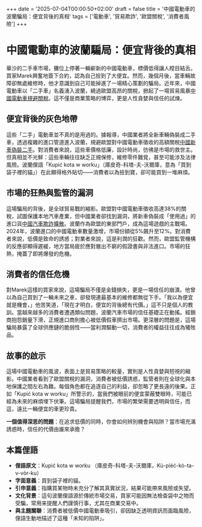 +++
date = '2025-07-04T00:00:50+02:00'
draft = false
title = '中國電動車的波蘭騙局：便宜背後的真相'
tags = ['電動車', '貿易欺詐', '歐盟關稅', '消費者風險']
+++


# 中國電動車的波蘭騙局：便宜背後的真相

華沙的二手車市場，攤位上停著一輛嶄新的中國電動車，標價低得讓人瞠目結舌。買家Marek興奮地簽下合約，認為自己撿到了大便宜。然而，幾個月後，當車輛故障卻無處維修時，他才意識到自己可能掉進了一場精心策劃的騙局。近年來，中國電動車以「二手車」名義湧入波蘭，繞過歐盟高昂的關稅，掀起了一場貿易風暴[中國電動車規避關稅](https://elektrowoz.pl/auta/uwazaj-na-chinskie-elektryki-z-kontenera-ktore-omijaja-glupie-unijne-cla-bo-mozesz-zaplakac-przy-naprawie/)。這不僅是商業策略的博弈，更是人性貪婪與信任的試煉。

## 便宜背後的灰色地帶

這些「二手」電動車並不真的是用過的。據報導，中國業者將全新車輛偽裝成二手車，透過複雜的進口管道進入波蘭，規避歐盟對中國電動車徵收的高額關稅[中國新車偽裝二手](https://www.auto-swiat.pl/wiadomosci/aktualnosci/chinczycy-sprzedaja-nowe-samochody-jako-uzywane-ile-jest-prawdziwych/qx2qnpn)。對消費者來說，這些車價格低廉，設計時尚，彷彿是市場的救世主。但真相並不光鮮：這些車輛往往缺乏正規保修，維修零件難覓，甚至可能涉及法律風險。波蘭俚語「Kupić kota w worku」（庫皮奇-科塔-夫-沃爾庫，意為「買到袋子裡的貓」）在此顯得格外貼切——消費者以為撿到寶，卻可能買到一堆麻煩。

## 市場的狂熱與監管的漏洞

這場騙局的背後，是全球貿易戰的縮影。歐盟對中國電動車徵收高達38%的關稅，試圖保護本地汽車產業，但中國業者卻找到漏洞，將新車偽裝成「使用過」的進口貨[中國汽車欺詐擴散](https://www.auto-swiat.pl/wiadomosci/chinski-przekret-rozlewa-sie-po-polsce-auta-sa-tanie-i-niby-uzywane-ostrzegamy/6lzy6sk)。波蘭作為歐盟的東部門戶，成為這場遊戲的主戰場。2024年，波蘭進口的中國電動車數量激增，市場份額從5%飆升至12%。對消費者來說，低價是致命的誘惑；對業者來說，這是利潤的狂歡。然而，歐盟監管機構的反應卻顯得遲緩，地方當局疲於應對層出不窮的假證書與非法進口。市場的狂熱，掩蓋了即將爆發的危機。

## 消費者的信任危機

對Marek這樣的買家來說，這場騙局不僅是金錢損失，更是一場信任的崩潰。他曾以為自己買到了一輛未來之車，卻發現連最基本的維修都無從下手。「我以為便宜就是機會，」他苦笑道，「現在才明白，便宜的背後總有代價。」這不只是個人的教訓。當越來越多的消費者遭遇類似問題，波蘭汽車市場的信任基礎正在動搖。經銷商抱怨銷量下滑，正規進口商則擔心被低價假車擠出市場。更深層的問題是，這場騙局暴露了全球供應鏈的脆弱性——當利潤驅動一切，消費者的權益往往成為犧牲品。

## 故事的啟示

這場中國電動車的風波，表面上是貿易策略的較量，實則是人性貪婪與短視的縮影。中國業者看到了歐盟關稅的漏洞，消費者被低價誘惑，監管者則在全球化與本地保護之間左右為難。每個角色都在追逐自己的利益，卻忽略了更長遠的後果。正如「Kupić kota w worku」所警示的，當我們被眼前的便宜蒙蔽雙眼時，可能已經為未來的麻煩埋下伏筆。這場騙局提醒我們，市場的繁榮需要透明與信任，而這，遠比一輛便宜的車更珍貴。

**一個值得深思的問題**：在追求低價的同時，你會如何辨別機會與陷阱？當市場充滿誘惑時，信任的代價由誰來承擔？

## 本篇俚語

- **俚語原文**：Kupić kota w worku （庫皮奇-科塔-夫-沃爾庫，Kù-pièć-kò-ta-v-vòr-ku）
- **字面意義**：買到袋子裡的貓。
- **引申意義**：指購買某物時未充分了解其真實狀況，結果可能帶來風險或失望。
- **文化背景**：這句波蘭俚語源於傳統市場交易，買家可能因無法檢查袋中之物而受騙，常用来提醒人們謹慎行事，尤其在商業交易中。
- **與主題關聯**：消費者被低價中國電動車吸引，卻因缺乏透明資訊而面臨風險，俚語生動地描述了這種「未知的陷阱」。